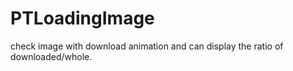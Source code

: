 # PTLoadingImage
check image with download animation and can display the ratio of downloaded/whole.
